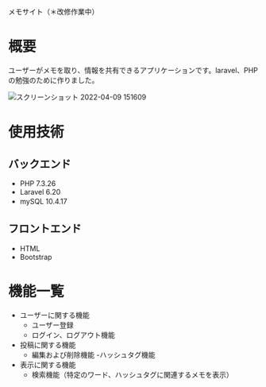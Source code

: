 メモサイト（＊改修作業中）
# 概要
ユーザーがメモを取り、情報を共有できるアプリケーションです。laravel、PHPの勉強のために作りました。

![スクリーンショット 2022-04-09 151609](https://user-images.githubusercontent.com/80622265/162670558-af6d1adf-6769-49db-ad94-b67b0eedee68.png)

# 使用技術
## バックエンド
- PHP 7.3.26  
- Laravel 6.20
- mySQL 10.4.17　　　　  
## フロントエンド
- HTML
- Bootstrap

# 機能一覧
- ユーザーに関する機能  
    - ユーザー登録
    - ログイン、ログアウト機能
- 投稿に関する機能
    - 編集および削除機能
    -ハッシュタグ機能
- 表示に関する機能
    - 検索機能（特定のワード、ハッシュタグに関連するメモを表示）
